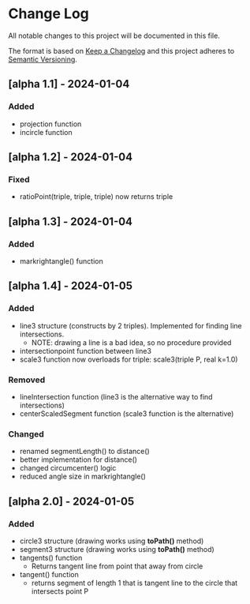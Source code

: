 # Change Log
All notable changes to this project will be documented in this file.
 
The format is based on [Keep a Changelog](http://keepachangelog.com/)
and this project adheres to [Semantic Versioning](http://semver.org/).
 
## [alpha 1.1] - 2024-01-04
  
### Added

- projection function
- incircle function
 
## [alpha 1.2] - 2024-01-04
  
### Fixed

- ratioPoint(triple, triple, triple) now returns triple

## [alpha 1.3] - 2024-01-04
  
### Added

- markrightangle() function

## [alpha 1.4] - 2024-01-05
  
### Added

- line3 structure (constructs by 2 triples). Implemented for finding line intersections.
    * NOTE: drawing a line is a bad idea, so no procedure provided
- intersectionpoint function between line3
- scale3 function now overloads for triple: scale3(triple P, real k=1.0)

### Removed

- lineIntersection function (line3 is the alternative way to find intersections)
- centerScaledSegment function (scale3 function is the alternative)

### Changed

- renamed segmentLength() to distance()
- better implementation for distance()
- changed circumcenter() logic
- reduced angle size in markrightangle()

## [alpha 2.0] - 2024-01-05
  
### Added

- circle3 structure (drawing works using **toPath()** method)
- segment3 structure (drawing works using **toPath()** method)
- tangents() function
    * Returns tangent line from point that away from circle
- tangent() function
    * returns segment of length 1 that is tangent line to the circle that intersects point P

